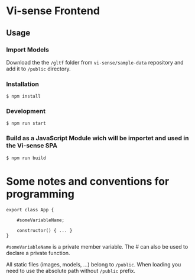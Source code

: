 # Vi-sense Frontend

## Usage

### Import Models

Download the the `/gltf` folder from `vi-sense/sample-data` repository and add it to `/public` directory.

### Installation

```
$ npm install 
```

### Development
```
$ npm run start
```

### Build as a JavaScript Module wich will be importet and used in the Vi-sense SPA

```
$ npm run build 
```

# Some notes and conventions for programming

```
export class App {

    #someVariableName;

    constructor() { ... }
}
```

`#someVariableName` is a private member variable. The # can also be used to declare a private function.

All static files (images, models, ...) belong to `/public`. When loading you need to use the absolute path without `/public` prefix. 
